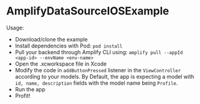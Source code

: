 # AmplifyDataSourceIOSExample

Usage:
- Download/clone the example
- Install dependencies with Pod: `pod install`
- Pull your backend through Amplify CLI using:  `amplify pull --appId <app-id> --envName <env-name>`
- Open the .xcworkspace file in Xcode
- Modify the code in `addButtonPressed` listener in the `ViewController` according to your models. By Default, the app is expecting a model with `id, name, description` fields with the model name being `Profile`.
- Run the app
- Profit!
